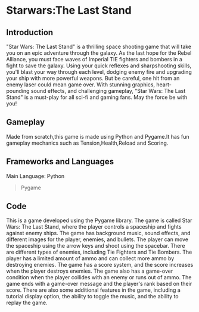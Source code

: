 # Starwars:The Last Stand

## Introduction
"Star Wars: The Last Stand" is a thrilling space shooting game that will take you on an epic adventure through the galaxy. As the last hope for the Rebel Alliance, you must face waves of Imperial TIE fighters and bombers in a fight to save the galaxy. Using your quick reflexes and sharpshooting skills, you'll blast your way through each level, dodging enemy fire and upgrading your ship with more powerful weapons. But be careful, one hit from an enemy laser could mean game over. With stunning graphics, heart-pounding sound effects, and challenging gameplay, "Star Wars: The Last Stand" is a must-play for all sci-fi and gaming fans. May the force be with you!

## Gameplay
Made from scratch,this game is made using Python and Pygame.It has fun gameplay mechanics such as Tension,Health,Reload and Scoring.

## Frameworks and Languages
Main Language: Python
>Pygame

## Code
This is a game developed using the Pygame library. The game is called Star Wars: The Last Stand, where the player controls a spaceship and fights against enemy ships. The game has background music, sound effects, and different images for the player, enemies, and bullets. The player can move the spaceship using the arrow keys and shoot using the spacebar. There are different types of enemies, including Tie Fighters and Tie Bombers. The player has a limited amount of ammo and can collect more ammo by destroying enemies. The game has a score system, and the score increases when the player destroys enemies. The game also has a game-over condition when the player collides with an enemy or runs out of ammo. The game ends with a game-over message and the player's rank based on their score. There are also some additional features in the game, including a tutorial display option, the ability to toggle the music, and the ability to replay the game.


